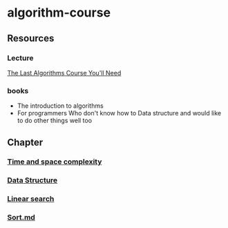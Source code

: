 # algorithm-course

## Resources

### Lecture

[The Last Algorithms Course You'll Need](https://frontendmasters.com/courses/algorithms/)

### books

* The introduction to algorithms
* For programmers Who don't know how to Data structure and would like to do other things well too

## Chapter

### [Time and space complexity](Documentation%2FTime%20and%20space%20complexity.md)

### [Data Structure](src%2Fmain%2Fjava%2Fylp%2Falgorithm%2Fcourse%2Falgorithmcourse%2Fdata%2Fstructure%2FData%20Structure.md)

### [Linear search](src%2Fmain%2Fjava%2Fylp%2Falgorithm%2Fcourse%2Falgorithmcourse%2Fsearch%2FREADME.md)

### [Sort.md](src%2Fmain%2Fjava%2Fylp%2Falgorithm%2Fcourse%2Falgorithmcourse%2Fsort%2FSort.md)

